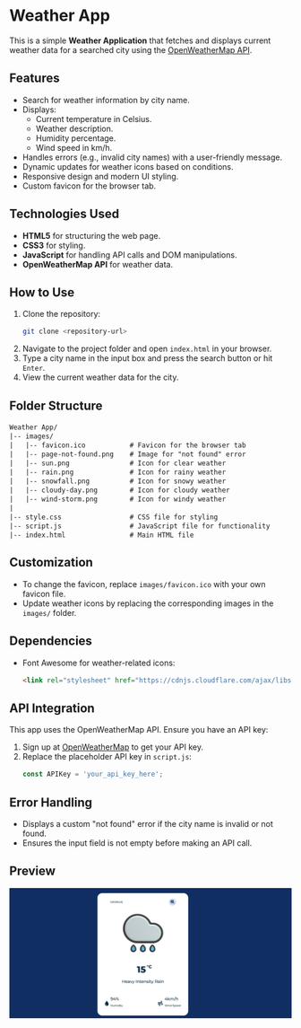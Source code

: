 # Weather App

This is a simple **Weather Application** that fetches and displays current weather data for a searched city using the [OpenWeatherMap API](https://openweathermap.org/).

## Features
- Search for weather information by city name.
- Displays:
  - Current temperature in Celsius.
  - Weather description.
  - Humidity percentage.
  - Wind speed in km/h.
- Handles errors (e.g., invalid city names) with a user-friendly message.
- Dynamic updates for weather icons based on conditions.
- Responsive design and modern UI styling.
- Custom favicon for the browser tab.

## Technologies Used
- **HTML5** for structuring the web page.
- **CSS3** for styling.
- **JavaScript** for handling API calls and DOM manipulations.
- **OpenWeatherMap API** for weather data.

## How to Use
1. Clone the repository:
   ```bash
   git clone <repository-url>
   ```
2. Navigate to the project folder and open `index.html` in your browser.
3. Type a city name in the input box and press the search button or hit `Enter`.
4. View the current weather data for the city.

## Folder Structure
```
Weather App/
|-- images/
|   |-- favicon.ico           # Favicon for the browser tab
|   |-- page-not-found.png    # Image for "not found" error
|   |-- sun.png               # Icon for clear weather
|   |-- rain.png              # Icon for rainy weather
|   |-- snowfall.png          # Icon for snowy weather
|   |-- cloudy-day.png        # Icon for cloudy weather
|   |-- wind-storm.png        # Icon for windy weather
|
|-- style.css                 # CSS file for styling
|-- script.js                 # JavaScript file for functionality
|-- index.html                # Main HTML file
```

## Customization
- To change the favicon, replace `images/favicon.ico` with your own favicon file.
- Update weather icons by replacing the corresponding images in the `images/` folder.

## Dependencies
- Font Awesome for weather-related icons:
  ```html
  <link rel="stylesheet" href="https://cdnjs.cloudflare.com/ajax/libs/font-awesome/6.7.1/css/all.min.css">
  ```

## API Integration
This app uses the OpenWeatherMap API. Ensure you have an API key:
1. Sign up at [OpenWeatherMap](https://openweathermap.org/) to get your API key.
2. Replace the placeholder API key in `script.js`:
   ```javascript
   const APIKey = 'your_api_key_here';
   ```

## Error Handling
- Displays a custom "not found" error if the city name is invalid or not found.
- Ensures the input field is not empty before making an API call.

## Preview
![Weather App Screenshot](images/weather-app-preview.png)

